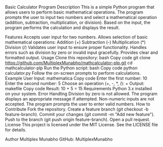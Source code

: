 Basic Calculator Program
Description
This is a simple Python program that allows users to perform basic mathematical operations. The program prompts the user to input two numbers and select a mathematical operation (addition, subtraction, multiplication, or division). Based on the input, the program performs the calculation and displays the result.

Features
Accepts user input for two numbers.
Allows selection of basic mathematical operations:
Addition (+)
Subtraction (-)
Multiplication (*)
Division (/)
Validates user input to ensure proper functionality.
Handles errors such as division by zero or invalid input gracefully.
Provides clear and formatted output.
Usage
Clone this repository:
bash
Copy code
git clone https://github.com/MultiplexMunabho/mathcalculator-plp.git
cd mathcalculator-plp
Run the Python script:
bash
Copy code
python calculator.py
Follow the on-screen prompts to perform calculations.
Example
User Input:
mathematica
Copy code
Enter the first number: 10
Enter the second number: 5
Choose an operation (+, -, *, /): +
Output:
makefile
Copy code
Result: 10 + 5 = 15
Requirements
Python 3.x installed on your system.
Error Handling
Division by zero is not allowed. The program displays an appropriate message if attempted.
Non-numeric inputs are not accepted. The program prompts the user to enter valid numbers.
How to Contribute
Fork the repository.
Create a feature branch (git checkout -b feature-branch).
Commit your changes (git commit -m "Add new feature").
Push to the branch (git push origin feature-branch).
Open a pull request.
License
This project is licensed under the MIT License. See the LICENSE file for details.

Author
Multiplex Munabho
GitHub: MultiplexMunabho




